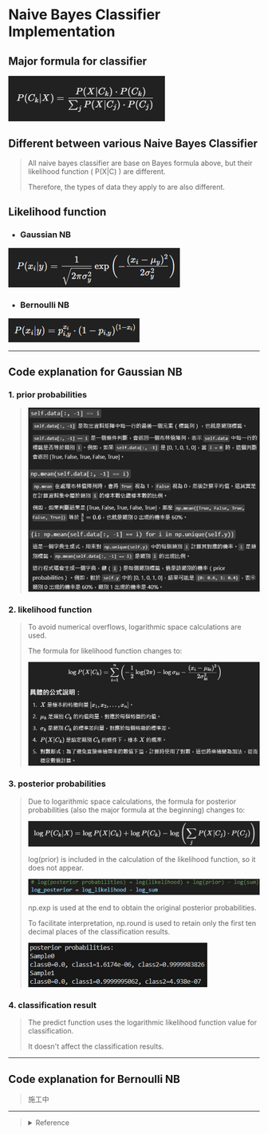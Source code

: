 # Naive Bayes Classifier Implementation

## Major formula for classifier
![formula](/Image/Bayes_formula.png)

## Different between various Naive Bayes Classifier
> All naive bayes classifier are base on Bayes formula above, but their likelihood function ( P(X|C) ) are different.
>
> Therefore, the types of data they apply to are also different. 

## Likelihood function

* ### Gaussian NB

![G](/Image/Gaussian_likelihood.png)

* ### Bernoulli NB

![B](/Image/Bernoulli_likelihood.png)

---
## Code explanation for Gaussian NB

### 1. prior probabilities

> ![G_PR](/Image/GNB_prior.png)

### 2. likelihood function

> To avoid numerical overflows, logarithmic space calculations are used.
>
> The formula for likelihood function changes to:
>
> ![log_G_like](/Image/log_G_like.png)

### 3. posterior probabilities
>
> Due to logarithmic space calculations, the formula for posterior probabilities (also the major formula at the beginning) changes to:
>
> ![log_post](/Image/log_post.png)
>
> log(prior) is included in the calculation of the likelihood function, so it does not appear.
>
> ![rrrrr](/Image/explain.png)
>
> np.exp is used at the end to obtain the original posterior probabilities.
>
> To facilitate interpretation, np.round is used to retain only the first ten decimal places of the classification results.
>
> ![result](/Image/G_result.png)

### 4. classification result
>
> The predict function uses the logarithmic likelihood function value for classification.
>
> It doesn't affect the classification results.

---
## Code explanation for Bernoulli NB
> 施工中

---
> <details>
>  <summary>Reference</summary>
> * <a href="https://www.learncodewithmike.com/2020/11/python-pandas-dataframe-tutorial.html">DataFrame處理教學</a><br>
> * <a href="https://roger010620.medium.com/%E8%B2%9D%E6%B0%8F%E5%88%86%E9%A1%9E%E5%99%A8-naive-bayes-classifier-%E5%90%ABpython%E5%AF%A6%E4%BD%9C-66701688db02">貝氏分類器(Naive Bayes Classifier)(含python實作)</a><br>
> * <a href="https://github.com/amallia/GaussianNB/blob/master/gaussianNB.py">GaussianNB (GitHub)</a><br>
> * <a href="https://www.kaggle.com/code/prashant111/naive-bayes-classifier-in-python#12.-Model-training-">Naive Bayes Classifier in Python</a><br>
> * <a href="https://blog.demir.io/hands-on-numpyro-a-practitioners-guide-to-building-bernoulli-naive-bayes-with-confidence-abc94f11cf9a">Guide to Building Bernoulli Naive Bayes</a><br>
> </details>